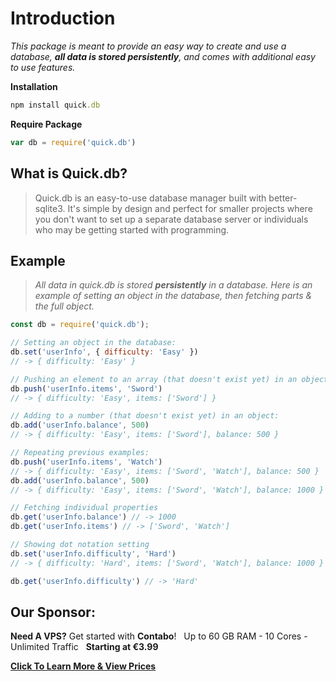 # Introduction

_This package is meant to provide an easy way to create and use a database, **all data is stored persistently**, and comes with additional easy to use features._

**Installation**

```ruby
npm install quick.db
```

**Require Package**

```javascript
var db = require('quick.db')
```

## What is Quick.db?

> Quick.db is an easy-to-use database manager built with better-sqlite3. It's simple by design and perfect for smaller projects where you don't want to set up a separate database server or individuals who may be getting started with programming.

## Example

> _All data in quick.db is stored **persistently** in a database. Here is an example of setting an object in the database, then fetching parts & the full object._

```javascript
const db = require('quick.db');

// Setting an object in the database:
db.set('userInfo', { difficulty: 'Easy' })
// -> { difficulty: 'Easy' }

// Pushing an element to an array (that doesn't exist yet) in an object:
db.push('userInfo.items', 'Sword')
// -> { difficulty: 'Easy', items: ['Sword'] }

// Adding to a number (that doesn't exist yet) in an object:
db.add('userInfo.balance', 500)
// -> { difficulty: 'Easy', items: ['Sword'], balance: 500 }

// Repeating previous examples:
db.push('userInfo.items', 'Watch')
// -> { difficulty: 'Easy', items: ['Sword', 'Watch'], balance: 500 }
db.add('userInfo.balance', 500)
// -> { difficulty: 'Easy', items: ['Sword', 'Watch'], balance: 1000 }

// Fetching individual properties
db.get('userInfo.balance') // -> 1000
db.get('userInfo.items') // -> ['Sword', 'Watch']

// Showing dot notation setting
db.set('userInfo.difficulty', 'Hard')
// -> { difficulty: 'Hard', items: ['Sword', 'Watch'], balance: 1000 }

db.get('userInfo.difficulty') // -> 'Hard'
```

## Our Sponsor:

**Need A VPS?** Get started with **Contabo**!   Up to 60 GB RAM - 10 Cores - Unlimited Traffic   **Starting at €3.99**  

[**Click To Learn More & View Prices**](http://www.anrdoezrs.net/click-9103034-12740668)

